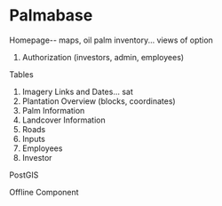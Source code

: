 Palmabase
=========


Homepage-- maps, oil palm inventory... views of option

1. Authorization  (investors, admin, employees)


Tables
1. Imagery Links and Dates... sat 
1. Plantation Overview (blocks, coordinates)
2. Palm Information
2. Landcover Information
3. Roads
4. Inputs
5. Employees
6. Investor


PostGIS


Offline Component
